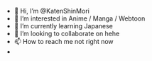 - 👋 Hi, I’m @KatenShinMori
- 👀 I’m interested in Anime / Manga / Webtoon
- 🌱 I’m currently learning Japanese
- 💞️ I’m looking to collaborate on hehe
- 📫 How to reach me not right now
- 

<!---
KatenShinMori/KatenShinMori is a ✨ special ✨ repository because its `README.md` (this file) appears on your GitHub profile.
You can click the Preview link to take a look at your changes.
--->

